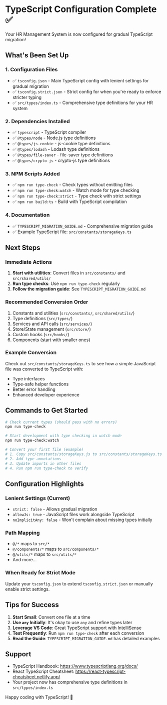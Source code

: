 # TypeScript Configuration Complete ✅

Your HR Management System is now configured for gradual TypeScript migration!

## What's Been Set Up

### 1. Configuration Files
- ✅ `tsconfig.json` - Main TypeScript config with lenient settings for gradual migration
- ✅ `tsconfig.strict.json` - Strict config for when you're ready to enforce stricter typing
- ✅ `src/types/index.ts` - Comprehensive type definitions for your HR system

### 2. Dependencies Installed
- ✅ `typescript` - TypeScript compiler
- ✅ `@types/node` - Node.js type definitions
- ✅ `@types/js-cookie` - js-cookie type definitions
- ✅ `@types/lodash` - Lodash type definitions
- ✅ `@types/file-saver` - file-saver type definitions
- ✅ `@types/crypto-js` - crypto-js type definitions

### 3. NPM Scripts Added
- ✅ `npm run type-check` - Check types without emitting files
- ✅ `npm run type-check:watch` - Watch mode for type checking
- ✅ `npm run type-check:strict` - Type check with strict settings
- ✅ `npm run build:ts` - Build with TypeScript compilation

### 4. Documentation
- ✅ `TYPESCRIPT_MIGRATION_GUIDE.md` - Comprehensive migration guide
- ✅ Example TypeScript file: `src/constants/storageKeys.ts`

## Next Steps

### Immediate Actions
1. **Start with utilities**: Convert files in `src/constants/` and `src/shared/utils/`
2. **Run type checks**: Use `npm run type-check` regularly
3. **Follow the migration guide**: See `TYPESCRIPT_MIGRATION_GUIDE.md`

### Recommended Conversion Order
1. Constants and utilities (`src/constants/`, `src/shared/utils/`)
2. Type definitions (`src/types/`)
3. Services and API calls (`src/services/`)
4. Store/State management (`src/store/`)
5. Custom hooks (`src/hooks/`)
6. Components (start with smaller ones)

### Example Conversion
Check out `src/constants/storageKeys.ts` to see how a simple JavaScript file was converted to TypeScript with:
- Type interfaces
- Type-safe helper functions
- Better error handling
- Enhanced developer experience

## Commands to Get Started

```bash
# Check current types (should pass with no errors)
npm run type-check

# Start development with type checking in watch mode
npm run type-check:watch

# Convert your first file (example)
# 1. Copy src/constants/storageKeys.js to src/constants/storageKeys.ts
# 2. Add type annotations
# 3. Update imports in other files
# 4. Run npm run type-check to verify
```

## Configuration Highlights

### Lenient Settings (Current)
- `strict: false` - Allows gradual migration
- `allowJs: true` - JavaScript files work alongside TypeScript
- `noImplicitAny: false` - Won't complain about missing types initially

### Path Mapping
- `@/*` maps to `src/*`
- `@/components/*` maps to `src/components/*`
- `@/utils/*` maps to `src/utils/*`
- And more...

### When Ready for Strict Mode
Update your `tsconfig.json` to extend `tsconfig.strict.json` or manually enable strict settings.

## Tips for Success

1. **Start Small**: Convert one file at a time
2. **Use `any` Initially**: It's okay to use `any` and refine types later
3. **Leverage VS Code**: Great TypeScript support with IntelliSense
4. **Test Frequently**: Run `npm run type-check` after each conversion
5. **Read the Guide**: `TYPESCRIPT_MIGRATION_GUIDE.md` has detailed examples

## Support

- TypeScript Handbook: https://www.typescriptlang.org/docs/
- React TypeScript Cheatsheet: https://react-typescript-cheatsheet.netlify.app/
- Your project now has comprehensive type definitions in `src/types/index.ts`

Happy coding with TypeScript! 🚀